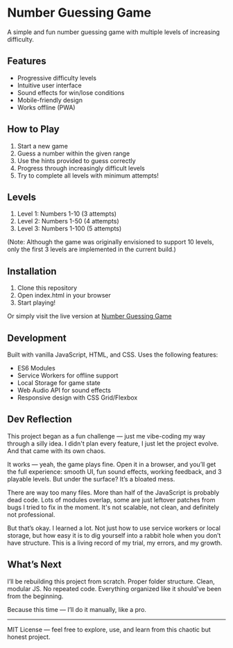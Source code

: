 # Number Guessing Game

A simple and fun number guessing game with multiple levels of increasing difficulty.

## Features

- Progressive difficulty levels
- Intuitive user interface
- Sound effects for win/lose conditions
- Mobile-friendly design
- Works offline (PWA)

## How to Play

1. Start a new game
2. Guess a number within the given range
3. Use the hints provided to guess correctly
4. Progress through increasingly difficult levels
5. Try to complete all levels with minimum attempts!

## Levels

1. Level 1: Numbers 1-10 (3 attempts)
2. Level 2: Numbers 1-50 (4 attempts)
3. Level 3: Numbers 1-100 (5 attempts)

(Note: Although the game was originally envisioned to support 10 levels, only the first 3 levels are implemented in the current build.)

## Installation

1. Clone this repository
2. Open index.html in your browser
3. Start playing!

Or simply visit the live version at [Number Guessing Game](https://Daplixo.github.io/ngg/)

## Development

Built with vanilla JavaScript, HTML, and CSS. Uses the following features:

- ES6 Modules
- Service Workers for offline support
- Local Storage for game state
- Web Audio API for sound effects
- Responsive design with CSS Grid/Flexbox

## Dev Reflection

This project began as a fun challenge — just me vibe-coding my way through a silly idea. I didn't plan every feature, I just let the project evolve. And that came with its own chaos.

It works — yeah, the game plays fine. Open it in a browser, and you’ll get the full experience: smooth UI, fun sound effects, working feedback, and 3 playable levels. But under the surface? It’s a bloated mess.

There are way too many files. More than half of the JavaScript is probably dead code. Lots of modules overlap, some are just leftover patches from bugs I tried to fix in the moment. It's not scalable, not clean, and definitely not professional. 

But that’s okay. I learned a lot. Not just how to use service workers or local storage, but how easy it is to dig yourself into a rabbit hole when you don’t have structure. This is a living record of my trial, my errors, and my growth.

## What’s Next

I’ll be rebuilding this project from scratch. Proper folder structure. Clean, modular JS. No repeated code. Everything organized like it should’ve been from the beginning.

Because this time — I’ll do it manually, like a pro.

---

MIT License — feel free to explore, use, and learn from this chaotic but honest project.

